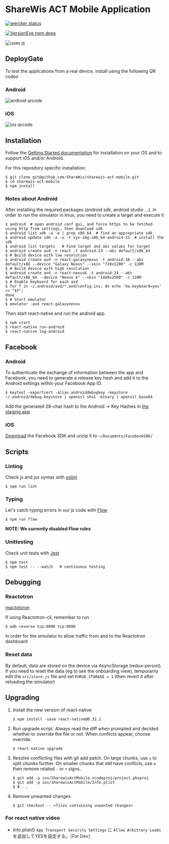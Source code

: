 # ShareWis ACT Mobile Application

[![wercker
status](https://app.wercker.com/status/41122a6a18051d09232b2fb51ffc9d57/m/master
"wercker status")](https://app.wercker.com/project/bykey/41122a6a18051d09232b2fb51ffc9d57)

[![VersionEye npm deps](https://www.versioneye.com/user/projects/57bd7376939fc600508e8982/badge.svg?style=flat-square)](https://www.versioneye.com/user/projects/57bd7376939fc600508e8982?child=summary#dialog_dependency_badge)

![uses js](http://forthebadge.com/images/badges/uses-js.svg)


## DeployGate

To test the applications from a real device, install using the following QR
codes

### Android

![android qrcode](https://chart.googleapis.com/chart?chs=178x178&cht=qr&chl=https%3A%2F%2Fdeploygate.com%2Fusers%2FShareWisInc%2Fapps%2Fcom.sharewis.ShareWisAct)

### iOS

![ios qrcode](https://chart.googleapis.com/chart?chs=178x178&cht=qr&chl=https%3A%2F%2Fdeploygate.com%2Fconnect%2Fiphones%3Ffrom_qr%3D1)


## Installation

Follow the [Getting Started documentation](https://facebook.github.io/react-native/docs/getting-started.html) for installation on your OS and to support iOS and/or Android.

For this repository specific installation:
```
$ git clone git@github.com:ShareWis/sharewis-act-mobile.git
$ cd sharewis-act-mobile
$ npm install
```

### Notes about Android

After installing the required packages (android sdk, android studio ...), in
order to run the simulator in linux, you need to create a target and execute it

```
$ android  # open android conf gui, and force https to be fetched using http from settings, then download sdk
$ android list sdk -a -e | grep x86_64  # find an appropriate sdk
$ android update sdk -a -u -t sys-img-x86_64-android-23  # install the sdk
$ android list targets   # Find target and abi values for target
$ android create avd -n react -t android-23 --abi default/x86_64
$ # Build device with low resolution
$ android create avd -n react-galaxynexus -t android-18 --abi default/x86 --device "Galaxy Nexus" --skin "720x1280" -c 128M
$ # Build device with high resolution
$ android create avd -n react-nexus6 -t android-24 --abi default/x86_64 --device "Nexus 6" --skin "1440x2560" -c 128M
$ # Enable keyboard for each avd
$ for f in ~/.android/avd/*.avd/config.ini; do echo 'hw.keyboard=yes' >> "$f";
done
$ # Start emulator
$ emulator -avd react-galaxynexus
```

Then start react-native and run the android app
```
$ npm start
$ react-native run-android
$ react-native log-android
```

## Facebook

### Android
To authenticate the exchange of information between the app and Facebook,
you need to generate a release key hash and add it to the Android settings
within your Facebook App ID.
```
$ keytool -exportcert -alias androiddebugkey -keystore ~/.android/debug.keystore | openssl sha1 -binary | openssl base64
```
Add the generated 28-char hash to the Android -> Key Hashes in
[the staging app](https://developers.facebook.com/apps/739140542810010/settings/)

### iOS
[Download](https://origincache.facebook.com/developers/resources/?id=facebook-ios-sdk-current.zip)
the Facebook SDK and unzip it to `~/Documents/FacebookSDK/`


## Scripts

### Linting
Check js and jsx syntax with [eslint](http://eslint.org/)
```
$ npm run lint
```

### Typing
Let's catch typing errors in our js code with [Flow](https://flowtype.org/)
```
$ npm run flow
```
**NOTE: We currently disabled Flow rules**

### Unittesting
Check unit tests with [Jest](http://facebook.github.io/jest/)
```
$ npm test
$ npm test -- --watch   # continuous testing
```


## Debugging

### Reactotron
[reactotoron](https://github.com/reactotron/reactotron)

If using Reactotron-cli, remember to run
```
$ adb reverse tcp:9090 tcp:9090
```
In order for the simulator to allow traffic from and to the Reactotron dashboard

### Reset data
By default, data are stored on the device via AsyncStorage (redux-persist).
If you need to reset the data (eg to see the onboarding view), temporarily edit
the `src/store.js` file and set `PURGE_STORAGE = 1` (then revert it after
reloading the simulator)


## Upgrading

1. Install the new version of react-native
   ```
   $ npm install -save react-native@0.32.1
   ```
2. Run upgrade script. Always read the diff when prompted and decided whether to
   override the file or not. When conflicts appear, choose override.
   ```
   $ react-native upgrade
   ```
3. Resolve conflicting files with git add patch. On large chunks, use `s` to
   split chunks further. On smaller chunks that still have conflicts, use `e`
   then remove related `-` or `+` signs.
   ```
   $ git add -p ios/SharewisActMobile.xcodeproj/project.pbxproj
   $ git add -p ios/SharewisActMobile/Info.plist
   $ # ...
   ```
4. Remove unwanted changes
   ```
   $ git checkout -- <files containing unwanted changes>
   ```
### For react native video
   - Info.plistの `App Transport Security Settings` に `Allow Arbitrary Loads` を追加してYESを設定する。（For Dev）
